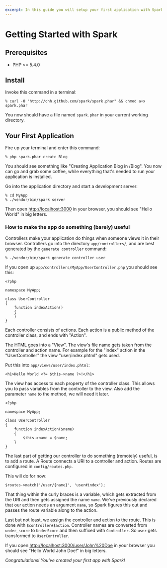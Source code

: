 ```yaml
---
excerpt: In this guide you will setup your first application with Spark.
---
```


# Getting Started with Spark

## Prerequisites

* PHP >= 5.4.0

## Install

Invoke this command in a terminal:

    % curl -O "http://chh.github.com/spark/spark.phar" && chmod a+x spark.phar

You now should have a file named `spark.phar` in your current working
directory.

## Your First Application

Fire up your terminal and enter this command:

    % php spark.phar create Blog

You should see something like "Creating Application Blog in /Blog". You
now can go and grab some coffee, while everything that's needed to run
your application is installed.

Go into the application directory and start a development server:

    % cd MyApp
    % ./vendor/bin/spark server

Then open <http://localhost:3000> in your browser, you should see "Hello
World" in big letters.

### How to make the app do something (barely) useful

Controllers make your application do things when someone views it in
their browser. Controllers go into the directory `app/controllers/`, 
and are best generated by the `generate controller` command:

    % ./vendor/bin/spark generate controller user

If you open up `app/controllers/MyApp/UserController.php`
you should see this:

    <?php

    namespace MyApp;

    class UserController
    {
        function indexAction()
        {
        }
    }

Each controller consists of actions. Each action is a public method of
the controller class, and ends with "Action".

The HTML goes into a "View". The view's file name gets taken from the
controller and action name. For example for the "index" action in the 
"UserController" the view "user/index.phtml" gets used.

Put this into `app/views/user/index.phtml`:

    <h1>Hello World <?= $this->name ?>!</h1>

The view has access to each property of the controller class. This
allows you to pass variables from the controller to the view. Also add
the parameter `name` to the method, we will need it later.

    <?php

    namespace MyApp;

    class UserController
    {
        function indexAction($name)
        {
            $this->name = $name;
        }
    }

The last part of getting our controller to do something (remotely)
useful, is to add a route. A Route connects a URI to a controller and
action. Routes are configured in `config/routes.php`.

This will do for now:

    $routes->match('/user/{name}', 'user#index');

That thing within the curly braces is a variable, which gets extracted
from the URI and then gets assigned the name `name`. We've previously
declared that our action needs an argument `name`, so Spark figures this
out and passes the route variable along to the action.

Last but not least, we assign the controller and action to the route.
This is done with `$controller#$action`. Controller names are converted
from `under_score` to `UnderScore` and then suffixed with `Controller`.
So `user` gets transformed to `UserController`.

If you open <http://localhost:3000/user/John%20Doe> in your browser you
should see "Hello World John Doe!" in big letters.

_Congratulations! You've created your first app with Spark!_

